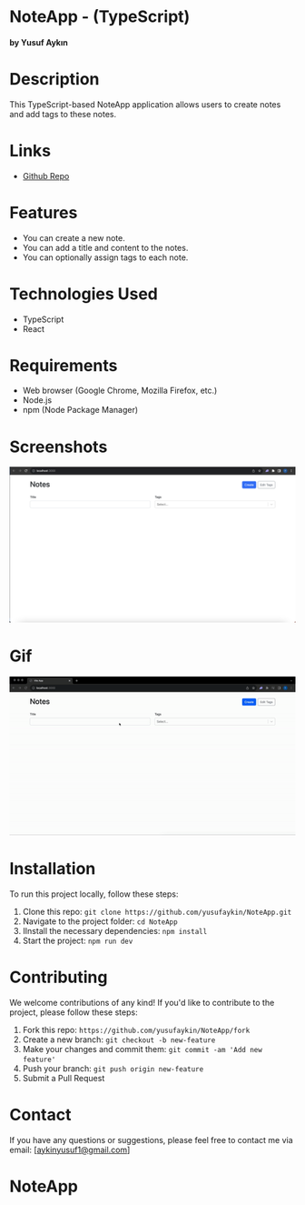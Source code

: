 # NoteApp - (TypeScript)

#### by Yusuf Aykın

# Description

This TypeScript-based NoteApp application allows users to create notes and add tags to these notes.

# Links

- [Github Repo](https://github.com/yusufaykin/NoteApp)

# Features

- You can create a new note.
- You can add a title and content to the notes.
- You can optionally assign tags to each note.

# Technologies Used

- TypeScript
- React

# Requirements

- Web browser (Google Chrome, Mozilla Firefox, etc.)
- Node.js
- npm (Node Package Manager)

# Screenshots

<img src="/ss1.png">

# Gif

<img src="/ezgif.com-video-to-gif.gif">

# Installation

To run this project locally, follow these steps:

1. Clone this repo: `git clone https://github.com/yusufaykin/NoteApp.git`
2. Navigate to the project folder: `cd NoteApp`
3. IInstall the necessary dependencies: `npm install`
4. Start the project: `npm run dev`

# Contributing

We welcome contributions of any kind! If you'd like to contribute to the project, please follow these steps:

1. Fork this repo: `https://github.com/yusufaykin/NoteApp/fork`
2. Create a new branch: `git checkout -b new-feature`
3. Make your changes and commit them: `git commit -am 'Add new feature'`
4. Push your branch: `git push origin new-feature`
5. Submit a Pull Request

# Contact

If you have any questions or suggestions, please feel free to contact me via email: [aykinyusuf1@gmail.com]
# NoteApp
